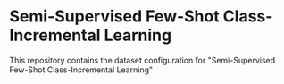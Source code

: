 # Semi-Supervised Few-Shot Class-Incremental Learning 

This repository contains the dataset configuration for 
"Semi-Supervised Few-Shot Class-Incremental Learning" 
